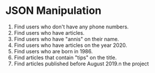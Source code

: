 # JSON Manipulation
 
1. Find users who don't have any phone numbers.
2. Find users who have articles.
3. Find users who have "annis" on their name.
4. Find users who have articles on the year 2020.
5. Find users who are born in 1986.
6. Find articles that contain "tips" on the title.
7. Find articles published before August 2019.n the project
 
